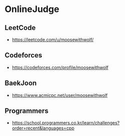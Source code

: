 # OnlineJudge

## LeetCode
- https://leetcode.com/u/moosewithwolf/

## Codeforces
- https://codeforces.com/profile/moosewithwolf

## BaekJoon
- https://www.acmicpc.net/user/moosewithwolf

## Programmers
- https://school.programmers.co.kr/learn/challenges?order=recent&languages=cpp

